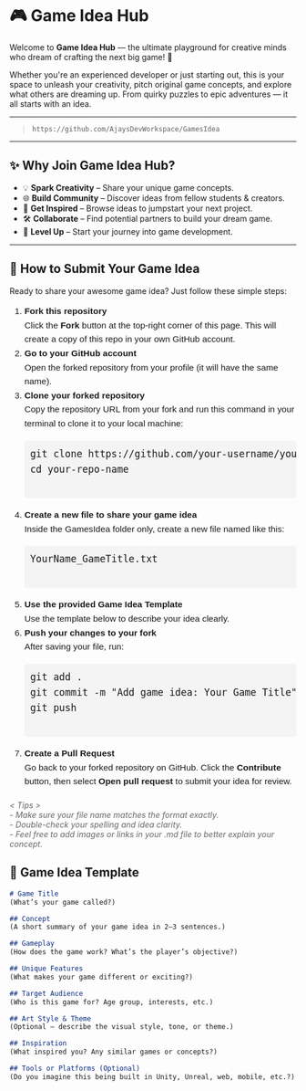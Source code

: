 # 🎮 Game Idea Hub

Welcome to **Game Idea Hub** — the ultimate playground for creative minds who dream of crafting the next big game! 🚀

Whether you're an experienced developer or just starting out, this is your space to unleash your creativity, pitch original game concepts, and explore what others are dreaming up. From quirky puzzles to epic adventures — it all starts with an idea.

---
>  `https://github.com/AjaysDevWorkspace/GamesIdea`

---

## ✨ Why Join Game Idea Hub?

- 💡 **Spark Creativity** – Share your unique game concepts.
- 🌐 **Build Community** – Discover ideas from fellow students & creators.
- 🧠 **Get Inspired** – Browse ideas to jumpstart your next project.
- 🛠️ **Collaborate** – Find potential partners to build your dream game.
- 🚀 **Level Up** – Start your journey into game development.

---

<h2>📌 How to Submit Your Game Idea</h2>

<p>Ready to share your awesome game idea? Just follow these simple steps:</p>

<ol style="font-size: 1.1em; line-height: 1.6; font-family: Arial, sans-serif; margin-bottom: 20px;">
  <li><strong>Fork this repository</strong><br>
    Click the <strong>Fork</strong> button at the top-right corner of this page. This will create a copy of this repo in your own GitHub account.
  </li>

  <li><strong>Go to your GitHub account</strong><br>
    Open the forked repository from your profile (it will have the same name).
  </li>

  <li><strong>Clone your forked repository</strong><br>
    Copy the repository URL from your fork and run this command in your terminal to clone it to your local machine:
    <pre style="background-color: #f4f4f4; padding: 10px; border-radius: 5px; font-size: 1.1em;">
git clone https://github.com/your-username/your-repo-name.git
cd your-repo-name
    </pre>
  </li>

  <li><strong>Create a new file to share your game idea</strong><br>
    Inside the GamesIdea folder only, create a new file named like this:
    <pre style="background-color: #f4f4f4; padding: 10px; border-radius: 5px; font-size: 1.1em;">
YourName_GameTitle.txt
    </pre>
  </li>

  <li><strong>Use the provided Game Idea Template</strong><br>
    Use the template below to describe your idea clearly.
  </li>

  <li><strong>Push your changes to your fork</strong><br>
    After saving your file, run:
    <pre style="background-color: #f4f4f4; padding: 10px; border-radius: 5px; font-size: 1.1em;">
git add .
git commit -m "Add game idea: Your Game Title"
git push
    </pre>
  </li>

  <li><strong>Create a Pull Request</strong><br>
    Go back to your forked repository on GitHub. Click the <strong>Contribute</strong> button, then select <strong>Open pull request</strong> to submit your idea for review.
  </li>
</ol>

<p style="font-style: italic; color: #666;">&lt; Tips &gt;<br>
- Make sure your file name matches the format exactly.<br>
- Double-check your spelling and idea clarity.<br>
- Feel free to add images or links in your .md file to better explain your concept.</p>

## 📝 Game Idea Template

```markdown
# Game Title
(What’s your game called?)

## Concept
(A short summary of your game idea in 2–3 sentences.)

## Gameplay
(How does the game work? What’s the player’s objective?)

## Unique Features
(What makes your game different or exciting?)

## Target Audience
(Who is this game for? Age group, interests, etc.)

## Art Style & Theme
(Optional – describe the visual style, tone, or theme.)

## Inspiration
(What inspired you? Any similar games or concepts?)

## Tools or Platforms (Optional)
(Do you imagine this being built in Unity, Unreal, web, mobile, etc.?)
